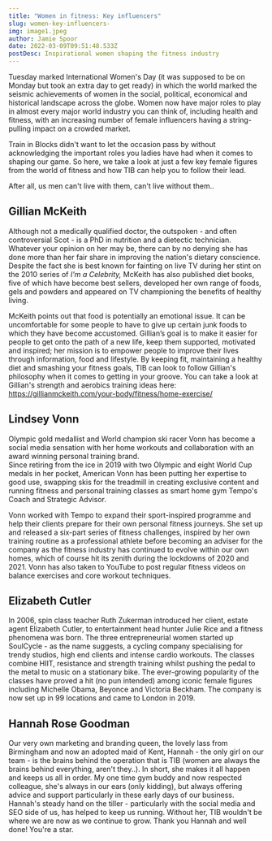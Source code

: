```yaml
---
title: "Women in fitness: Key influencers"
slug: women-key-influencers-
img: image1.jpeg
author: Jamie Spoor
date: 2022-03-09T09:51:48.533Z
postDesc: Inspirational women shaping the fitness industry
---
```

Tuesday marked International Women's Day (it was supposed to be on Monday but took an extra day to get ready) in which the world marked the seismic achievements of women in the social, political, economical and historical landscape across the globe. Women now have major roles to play in almost every major world industry you can think of, including health and fitness, with an increasing number of female influencers having a string-pulling impact on a crowded market. 

Train in Blocks didn't want to let the occasion pass by without acknowledging the important roles you ladies have had when it comes to shaping our game. So here, we take a look at just a few key female figures from the world of fitness and how TIB can help you to follow their lead. 

After all, us men can't live with them, can't live without them..

## Gillian McKeith

Although not a medically qualified doctor, the outspoken - and often controversial Scot - is a PhD in nutrition and a dietectic technician. Whatever your opinion on her may be, there can by no denying she has done more than her fair share in improving the nation's dietary conscience. Despite the fact she is best known for fainting on live TV during her stint on the 2010 series of *I'm a Celebrity,* McKeith has also published diet books, five of which have become best sellers, developed her own range of foods, gels and powders and appeared on TV championing the benefits of healthy living. 

McKeith points out that food is potentially an emotional issue. It can be uncomfortable for some people to have to give up certain junk foods to which they have become accustomed. Gillian’s goal is to make it easier for people to get onto the path of a new life, keep them supported, motivated and inspired; her mission is to empower people to improve their lives through information, food and lifestyle. By keeping fit, maintaining a healthy diet and smashing your fitness goals, TIB can look to follow Gillian's philosophy when it comes to getting in your groove. You can take a look at Gillian's strength and aerobics training ideas here: <https://gillianmckeith.com/your-body/fitness/home-exercise/>

## Lindsey Vonn

Olympic gold medallist and World champion ski racer Vonn has become a social media sensation with her home workouts and collaboration with an award winning personal training brand. \
Since retiring from the ice in 2019 with two Olympic and eight World Cup medals in her pocket, American Vonn has been putting her expertise to good use, swapping skis for the treadmill in creating exclusive content and running fitness and personal training classes as smart home gym Tempo's Coach and Strategic Advisor.  

Vonn worked with Tempo to expand their sport-inspired programme and help their clients prepare for their own personal fitness journeys. She set up and released a six-part series of fitness challenges, inspired by her own training routine as a professional athlete before becoming an adviser for the company as the fitness industry has continued to evolve within our own homes, which of course hit its zenith during the lockdowns of 2020 and 2021. Vonn has also taken to YouTube to post regular fitness videos on balance exercises and core workout techniques. 

## Elizabeth Cutler

In 2006, spin class teacher Ruth Zukerman introduced her client, estate agent Elizabeth Cutler, to entertainment head hunter Julie Rice and a fitness phenomena was born. The three entrepreneurial women started up SoulCycle - as the name suggests, a cycling company specialising for trendy studios, high end clients and intense cardio workouts. The classes combine HIIT, resistance and strength training whilst pushing the pedal to the metal to music on a stationary bike. The ever-growing popularity of the classes have proved a hit (no pun intended) among iconic female figures including Michelle Obama, Beyonce and Victoria Beckham. The company is now set up in 99 locations and came to London in 2019. 

## Hannah Rose Goodman 

Our very own marketing and branding queen, the lovely lass from Birmingham and now an adopted maid of Kent, Hannah - the only girl on our team -  is the brains behind the operation that is TIB (women are always the brains behind everything, aren't they..). In short, she makes it all happen and keeps us all in order. My one time gym buddy and now respected colleague, she's always in our ears (only kidding), but always offering advice and support particularly in these early days of our business. Hannah's steady hand on the tiller - particularly with the social media and SEO side of us, has helped to keep us running. Without her, TIB wouldn't be where we are now as we continue to grow. Thank you Hannah and well done! You're a star.
